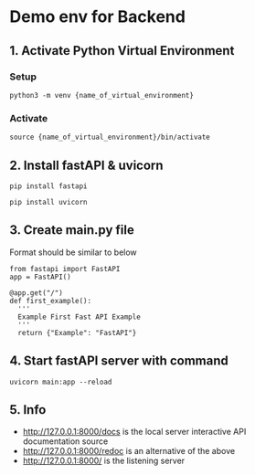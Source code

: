 # Demo env for Backend

## 1. Activate Python Virtual Environment
### Setup
`python3 -m venv {name_of_virtual_environment}`
### Activate
`source {name_of_virtual_environment}/bin/activate`

## 2. Install fastAPI & uvicorn
`pip install fastapi`

`pip install uvicorn`

## 3. Create main.py file
Format should be similar to below

```
from fastapi import FastAPI
app = FastAPI()

@app.get("/")
def first_example():
  '''
  Example First Fast API Example 
  '''
  return {"Example": "FastAPI"}
```

## 4. Start fastAPI server with command
`uvicorn main:app --reload`

## 5. Info
- http://127.0.0.1:8000/docs is the local server interactive API documentation source
- http://127.0.0.1:8000/redoc is an alternative of the above
- http://127.0.0.1:8000/ is the listening server
